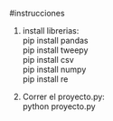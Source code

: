 #instrucciones
1) install librerias: <br/>
  pip install pandas<br/>
  pip install tweepy<br/>
  pip install csv<br/>
  pip install numpy<br/>
  pip install re<br/>


2) Correr el proyecto.py:<br/>
  python proyecto.py
